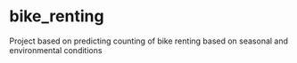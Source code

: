 # bike_renting
Project based on predicting counting of bike renting based on seasonal and environmental conditions
